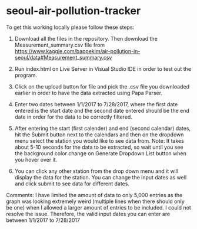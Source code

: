 # seoul-air-pollution-tracker

To get this working locally please follow these steps:

1) Download all the files in the repository. Then download the Measurement_summary.csv file from https://www.kaggle.com/bappekim/air-pollution-in-seoul/data#Measurement_summary.csv

2) Run index.html on Live Server in Visual Studio IDE in order to test out the program.

3) Click on the upload button for file and pick the .csv file you downloaded earlier in order to have the data extracted using Papa Parser.

4) Enter two dates between 1/1/2017 to 7/28/2017, where the first date entered is the start date and the second date entered should be the end date in order for the data to be correctly filtered. 

5) After entering the start (first calender) and end (second calendar) dates, hit the Submit button next to the calendars and then on the dropdown menu select the station you would like to see data from.
Note: It takes about 5-10 seconds for the data to be extracted, so wait until you see the background color change on Generate Dropdown List button when you hover over it.

6) You can click any other station from the drop down menu and it will display the data for the station. You can change the input dates as well and click submit to see data for different dates.

Comments: I have limited the amount of data to only 5,000 entries as the graph was looking extremely weird (multiple lines when there should only be one) when I allowed a larger amount of entries to be included. I could not resolve the issue. Therefore, the valid input dates you can enter are between 1/1/2017 to 7/28/2017
